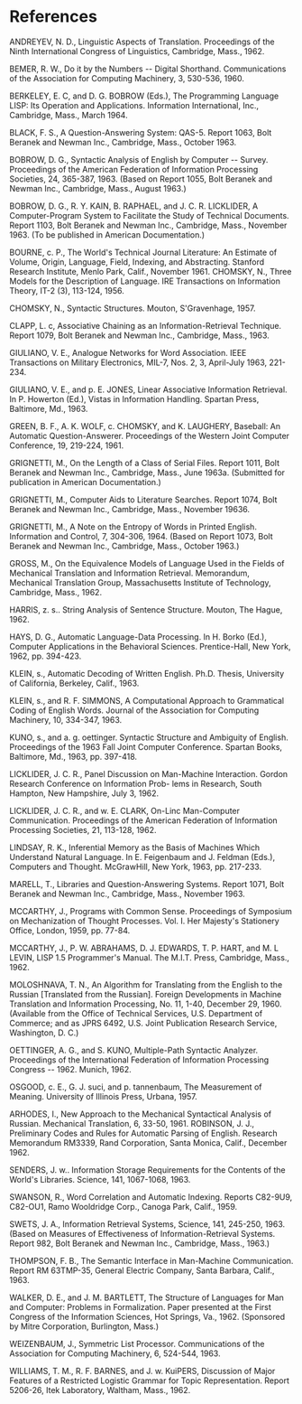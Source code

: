 # References

ANDREYEV, N. D., Linguistic Aspects of Translation. Proceedings of the Ninth International Congress of Linguistics, Cambridge, Mass., 1962.

BEMER, R. W., Do it by the Numbers -- Digital Shorthand. Communications of the Association for Computing Machinery, 3, 530-536, 1960.

BERKELEY, E. C, and D. G. BOBROW (Eds.), The Programming Language LISP: Its Operation and Applications. Information International, Inc., Cambridge, Mass., March 1964.

BLACK, F. S., A Question-Answering System: QAS-5. Report 1063, Bolt Beranek and Newman Inc., Cambridge, Mass., October 1963.

BOBROW, D. G., Syntactic Analysis of English by Computer -- Survey. Proceedings of the American Federation of Information Processing Societies, 24, 365-387, 1963. (Based on Report 1055, Bolt Beranek and Newman Inc., Cambridge, Mass., August 1963.)

BOBROW, D. G., R. Y. KAIN, B. RAPHAEL, and J. C. R. LICKLIDER, A Computer-Program System to Facilitate the Study of Technical Documents. Report 1103, Bolt Beranek and Newman Inc., Cambridge, Mass., November 1963. (To be published in American Documentation.)

BOURNE, c. P., The World's Technical Journal Literature: An Estimate of Volume, Origin, Language, Field, Indexing, and Abstracting. Stanford Research Institute, Menlo Park, Calif., November 1961. CHOMSKY, N., Three Models for the Description of Language. IRE Transactions on Information Theory, IT-2 (3), 113-124, 1956.

CHOMSKY, N., Syntactic Structures. Mouton, S'Gravenhage, 1957.

CLAPP, L. c, Associative Chaining as an Information-Retrieval Technique. Report 1079, Bolt Beranek and Newman Inc., Cambridge, Mass., 1963.

GIULIANO, V. E., Analogue Networks for Word Association. IEEE Transactions on Military Electronics, MIL-7, Nos. 2, 3, April-July 1963, 221-234.

GIULIANO, V. E., and p. E. JONES, Linear Associative Information Retrieval. In P. Howerton (Ed.), Vistas in Information Handling. Spartan Press, Baltimore, Md., 1963.

GREEN, B. F., A. K. WOLF, c. CHOMSKY, and K. LAUGHERY, Baseball: An Automatic Question-Answerer. Proceedings of the Western Joint Computer Conference, 19, 219-224, 1961.

GRIGNETTI, M., On the Length of a Class of Serial Files. Report 1011, Bolt Beranek and Newman Inc., Cambridge, Mass., June 1963a. (Submitted for publication in American Documentation.)

GRIGNETTI, M., Computer Aids to Literature Searches. Report 1074, Bolt Beranek and Newman Inc., Cambridge, Mass., November 19636.

GRIGNETTI, M., A Note on the Entropy of Words in Printed English. Information and Control, 7, 304-306, 1964. (Based on Report 1073, Bolt Beranek and Newman Inc., Cambridge, Mass., October 1963.)

GROSS, M., On the Equivalence Models of Language Used in the Fields of Mechanical Translation and Information Retrieval. Memorandum, Mechanical Translation Group, Massachusetts Institute of Technology, Cambridge, Mass., 1962.

HARRIS, z. s.. String Analysis of Sentence Structure. Mouton, The Hague, 1962.

HAYS, D. G., Automatic Language-Data Processing. In H. Borko (Ed.), Computer Applications in the Behavioral Sciences. Prentice-Hall, New York, 1962, pp. 394-423.

KLEIN, s., Automatic Decoding of Written English. Ph.D. Thesis, University of California, Berkeley, Calif., 1963.

KLEIN, s., and R. F. SIMMONS, A Computational Approach to Grammatical Coding of English Words. Journal of the Association for Computing Machinery, 10, 334-347, 1963.

KUNO, s., and a. g. oettinger. Syntactic Structure and Ambiguity of English. Proceedings of the 1963 Fall Joint Computer Conference. Spartan Books, Baltimore, Md., 1963, pp. 397-418.

LICKLIDER, J. C. R., Panel Discussion on Man-Machine Interaction. Gordon Research Conference on Information Prob-
lems in Research, South Hampton, New Hampshire, July 3, 1962.

LICKLIDER, J. C. R., and w. E. CLARK, On-Linc Man-Computer Communication. Proceedings of the American Federation of Information Processing Societies, 21, 113-128, 1962.

LINDSAY, R. K., Inferential Memory as the Basis of Machines Which Understand Natural Language. In E. Feigenbaum and J. Feldman (Eds.), Computers and Thought. McGrawHill, New York, 1963, pp. 217-233.

MARELL, T., Libraries and Question-Answering Systems. Report 1071, Bolt Beranek and Newman Inc., Cambridge, Mass., November 1963.

MCCARTHY, J., Programs with Common Sense. Proceedings of Symposium on Mechanization of Thought Processes. Vol. I. Her Majesty's Stationery Office, London, 1959, pp. 77-84.

MCCARTHY, J., P. W. ABRAHAMS, D. J. EDWARDS, T. P. HART, and M. L LEVIN, LISP 1.5 Programmer's Manual. The M.I.T. Press, Cambridge, Mass., 1962.

MOLOSHNAVA, T. N., An Algorithm for Translating from the English to the Russian [Translated from the Russian]. Foreign Developments in Machine Translation and Information Processing, No. 11, 1-40, December 29, 1960. (Available from the Office of Technical Services, U.S. Department of Commerce; and as JPRS 6492, U.S. Joint Publication Research Service, Washington, D. C.)

OETTINGER, A. G., and S. KUNO, Multiple-Path Syntactic Analyzer. Proceedings of the International Federation of Information Processing Congress -- 1962. Munich, 1962.

OSGOOD, c. E., G. J. suci, and p. tannenbaum, The Measurement of Meaning. University of Illinois Press, Urbana, 1957.

ARHODES, I., New Approach to the Mechanical Syntactical Analysis of Russian. Mechanical Translation, 6, 33-50, 1961. ROBINSON, J. J., Preliminary Codes and Rules for Automatic Parsing of English. Research Memorandum RM3339, Rand Corporation, Santa Monica, Calif., December 1962.

SENDERS, J. w.. Information Storage Requirements for the Contents of the World's Libraries. Science, 141, 1067-1068, 1963.

SWANSON, R., Word Correlation and Automatic Indexing. Reports C82-9U9, C82-OU1, Ramo Wooldridge Corp., Canoga Park, Calif., 1959.

SWETS, J. A., Information Retrieval Systems, Science, 141, 245-250, 1963. (Based on Measures of Effectiveness of Information-Retrieval Systems. Report 982, Bolt Beranek and Newman Inc., Cambridge, Mass., 1963.)

THOMPSON, F. B., The Semantic Interface in Man-Machine Communication. Report RM 63TMP-35, General Electric Company, Santa Barbara, Calif., 1963.

WALKER, D. E., and J. M. BARTLETT, The Structure of Languages for Man and Computer: Problems in Formalization. Paper presented at the First Congress of the Information Sciences, Hot Springs, Va., 1962. (Sponsored by Mitre Corporation, Burlington, Mass.)

WEIZENBAUM, J., Symmetric List Processor. Communications of the Association for Computing Machinery, 6, 524-544, 1963.

WILLIAMS, T. M., R. F. BARNES, and J. w. KuiPERS, Discussion of Major Features of a Restricted Logistic Grammar for Topic Representation. Report 5206-26, Itek Laboratory, Waltham, Mass., 1962.
